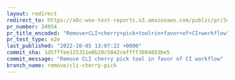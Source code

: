 ```yaml
---
layout: redirect
redirect_to: https://a8c-woo-test-reports.s3.amazonaws.com/public/pr/34954/e2e/index.html
pr_number: 34954
pr_title_encoded: "Remove+CLI+cherry+pick+tool+in+favor+of+CI+workflow"
pr_test_type: e2e
last_published: "2022-10-05 13:07:22 +0000"
commit_sha: 1d5fffee125351e0b20c5042ceffff3094893be5
commit_message: "Remove CLI cherry pick tool in favor of CI workflow"
branch_name: remove/cli-cherry-pick
---
```

